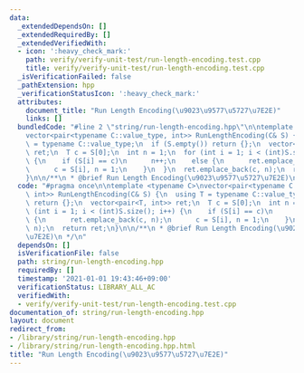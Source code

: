 ```yaml
---
data:
  _extendedDependsOn: []
  _extendedRequiredBy: []
  _extendedVerifiedWith:
  - icon: ':heavy_check_mark:'
    path: verify/verify-unit-test/run-length-encoding.test.cpp
    title: verify/verify-unit-test/run-length-encoding.test.cpp
  _isVerificationFailed: false
  _pathExtension: hpp
  _verificationStatusIcon: ':heavy_check_mark:'
  attributes:
    document_title: "Run Length Encoding(\u9023\u9577\u5727\u7E2E)"
    links: []
  bundledCode: "#line 2 \"string/run-length-encoding.hpp\"\n\ntemplate <typename C>\n\
    vector<pair<typename C::value_type, int>> RunLengthEncoding(C& S) {\n  using T\
    \ = typename C::value_type;\n  if (S.empty()) return {};\n  vector<pair<T, int>>\
    \ ret;\n  T c = S[0];\n  int n = 1;\n  for (int i = 1; i < (int)S.size(); i++)\
    \ {\n    if (S[i] == c)\n      n++;\n    else {\n      ret.emplace_back(c, n);\n\
    \      c = S[i], n = 1;\n    }\n  }\n  ret.emplace_back(c, n);\n  return ret;\n\
    }\n\n/**\n * @brief Run Length Encoding(\u9023\u9577\u5727\u7E2E)\n */\n"
  code: "#pragma once\n\ntemplate <typename C>\nvector<pair<typename C::value_type,\
    \ int>> RunLengthEncoding(C& S) {\n  using T = typename C::value_type;\n  if (S.empty())\
    \ return {};\n  vector<pair<T, int>> ret;\n  T c = S[0];\n  int n = 1;\n  for\
    \ (int i = 1; i < (int)S.size(); i++) {\n    if (S[i] == c)\n      n++;\n    else\
    \ {\n      ret.emplace_back(c, n);\n      c = S[i], n = 1;\n    }\n  }\n  ret.emplace_back(c,\
    \ n);\n  return ret;\n}\n\n/**\n * @brief Run Length Encoding(\u9023\u9577\u5727\
    \u7E2E)\n */\n"
  dependsOn: []
  isVerificationFile: false
  path: string/run-length-encoding.hpp
  requiredBy: []
  timestamp: '2021-01-01 19:43:46+09:00'
  verificationStatus: LIBRARY_ALL_AC
  verifiedWith:
  - verify/verify-unit-test/run-length-encoding.test.cpp
documentation_of: string/run-length-encoding.hpp
layout: document
redirect_from:
- /library/string/run-length-encoding.hpp
- /library/string/run-length-encoding.hpp.html
title: "Run Length Encoding(\u9023\u9577\u5727\u7E2E)"
---
```

